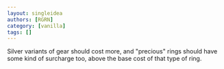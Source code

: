 ```yaml
---
layout: singleidea
authors: [RGRN]
category: [vanilla]
tags: []
---
```

Silver variants of gear should cost more, and "precious" rings should have some kind of surcharge too, above the base cost of that type of ring.
